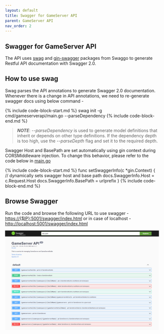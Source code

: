 ```yaml
---
layout: default
title: Swagger for GameServer API
parent: GameServer API
nav_order: 2
---
```


## Swagger for GameServer API

The API uses [swag](https://github.com/swaggo/swag) and [gin-swagger](https://github.com/swaggo/gin-swagger) packages from Swaggo to generate Restful API documentation with Swagger 2.0.

## How to use swag

Swag parses the API annotations to generate Swagger 2.0 documentation. Whenever there is a change in API annotations, we need to re-generate swagger docs using below command -

{% include code-block-start.md %}
swag init -g cmd/gameserverapi/main.go --parseDependency
{% include code-block-end.md %}

> **_NOTE_**: _--parseDependency_ is used to generate model definitions that inherit or depends on other type definitions. If the dependency depth is too high, use the _--parseDepth_ flag and set it to the required depth.

Swagger Host and BasePath are set automatically using gin context during CORSMiddleware injection. To change this behavior, please refer to the code below in [main.go](https://github.com/PlayFab/thundernetes/blob/main/cmd/gameserverapi/main.go)

{% include code-block-start.md %}
func setSwaggerInfo(c *gin.Context) {
 // dynamically sets swagger host and base path
 docs.SwaggerInfo.Host = c.Request.Host
 docs.SwaggerInfo.BasePath = urlprefix
}
{% include code-block-end.md %}

## Browse Swagger

Run the code and browse the following URL to use swagger -
<https://{$IP}:5001/swagger/index.html> or in case of localhost - <http://localhost:5001/swagger/index.html>

!["GameServer API Swagger"](../assets/images/gameserverapi_swagger.png "GameServer API Swagger")
